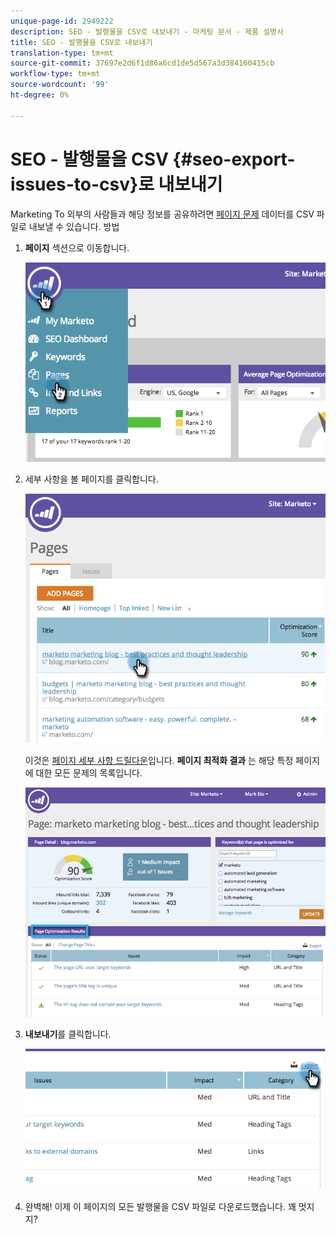 ```yaml
---
unique-page-id: 2949222
description: SEO - 발행물을 CSV로 내보내기 - 마케팅 문서 - 제품 설명서
title: SEO - 발행물을 CSV로 내보내기
translation-type: tm+mt
source-git-commit: 37697e2d6f1d86a6cd1de5d567a3d384160415cb
workflow-type: tm+mt
source-wordcount: '99'
ht-degree: 0%

---
```



# SEO - 발행물을 CSV {#seo-export-issues-to-csv}로 내보내기

Marketing To 외부의 사람들과 해당 정보를 공유하려면 [페이지 문제](/help/marketo/product-docs/additional-apps/seo/pages/seo-understanding-pages.md) 데이터를 CSV 파일로 내보낼 수 있습니다. 방법

1. **페이지** 섹션으로 이동합니다.

   ![](assets/image2014-9-18-13-3a16-3a5.png)

1. 세부 사항을 볼 페이지를 클릭합니다.

   ![](assets/image2014-9-18-13-3a16-3a8.png)

   이것은 [페이지 세부 사항 드릴다운](/help/marketo/product-docs/additional-apps/seo/pages/seo-using-the-page-detail-drill-down.md)입니다. **페이지 최적화 결과** 는 해당 특정 페이지에 대한 모든 문제의 목록입니다.

   ![](assets/image2014-9-18-13-3a16-3a12.png)

1. **내보내기**&#x200B;를 클릭합니다.

   ![](assets/image2014-9-18-13-3a16-3a39.png)

1. 완벽해! 이제 이 페이지의 모든 발행물을 CSV 파일로 다운로드했습니다. 꽤 멋지지?
